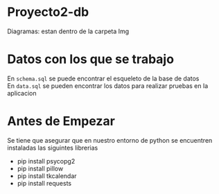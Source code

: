 # Proyecto2-db
Diagramas:
estan dentro de la carpeta Img
# Datos con los que se trabajo
En ``` schema.sql ``` se puede encontrar el esqueleto de la base de datos  
En ``` data.sql ``` se pueden encontrar los datos para realizar pruebas en la aplicacion
# Antes de Empezar
Se tiene que asegurar que en nuestro entorno de python se encuentren instaladas las siguintes librerias  
- pip install psycopg2
- pip install pillow
- pip install tkcalendar
- pip install requests




